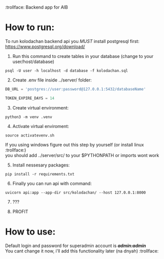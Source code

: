 :trollface:
Backend app for AIB

# How to run: 

To run kolodachan backend api you *MUST* install postgresql first:  
https://www.postgresql.org/download/  

1. Run this command to create tables in your database (change to your user/host/database) 
```console
psql -U user -h localhost -d database -f kolodachan.sql
```

2. Create .env file inside ../server/ folder:
```python
DB_URL = 'postgres://user:password@127.0.0.1:5432/databaseName'

TOKEN_EXPIRE_DAYS = 14
``` 

3. Create virtual environment:
```console
python3 -m venv .venv
```

4. Activate virtual enviroment:
```console
source activatevenv.sh
```
If you using windows figure out this step by yourself (or install linux :trollface:)  
you should add ../server/src/ to your $PYTHONPATH or imports wont work

5. Install nessesary packages:
```
pip install -r requirements.txt
```

6. Finally you can run api with command:
```
uvicorn api:app --app-dir src/kolodachan/ --host 127.0.0.1:8000
```

7. ???

8. PROFIT

# How to use:
Default login and password for superadmin account is ***admin:admin***  
You cant change it now, i'll add this functionality later (na dnyah) :trollface:
